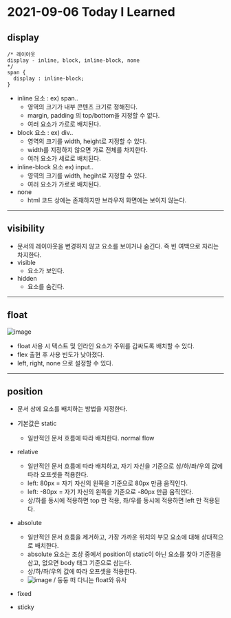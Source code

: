 # 2021-09-06 Today I Learned

## display
~~~
/* 레이아웃 
display - inline, block, inline-block, none
*/
span {
  display : inline-block;
}
~~~
* inline 요소 : ex) span..
  - 영역의 크기가 내부 콘텐츠 크기로 정해진다.
  - margin, padding 의 top/bottom을 지정할 수 없다.
  - 여러 요소가 가로로 배치된다.
* block 요소 : ex) div..
  - 영역의 크기를 width, height로 지정할 수 있다.
  - width를 지정하지 않으면 가로 전체를 차지한다.
  - 여러 요소가 세로로 배치된다.
* inline-block 요소 ex) input..
  - 영역의 크기를 width, hegiht로 지정할 수 있다.
  - 여러 요소가 가로로 배치된다.
* none
  - html 코드 상에는 존재하지만 브라우저 화면에는 보이지 않는다.
***

## visibility
* 문서의 레이아웃을 변경하지 않고 요소를 보이거나 숨긴다. 즉 빈 여백으로 자리는 차지한다.
* visible
  - 요소가 보인다.
* hidden
  - 요소를 숨긴다.
***

## float
![image](https://user-images.githubusercontent.com/58898466/132182464-e03cd626-b024-4d4f-a269-88707de3d8cc.png)

* float 사용 시 텍스트 및 인라인 요소가 주위를 감싸도록 배치할 수 있다.
* flex 출현 후 사용 빈도가 낮아졌다.
* left, right, none 으로 설정할 수 있다.
***

## position
* 문서 상에 요소를 배치하는 방법을 지정한다.
* 기본값은 static
  - 일반적인 문서 흐름에 따라 배치한다. normal flow
* relative
  - 일반적인 문서 흐름에 따라 배치하고, 자기 자신을 기준으로 상/하/좌/우의 값에 따라 오프셋을 적용한다.
  - left: 80px = 자기 자신의 왼쪽을 기준으로 80px 만큼 움직인다.
  - left: -80px = 자기 자신의 왼쪽을 기준으로 -80px 만큼 움직인다.
  - 상/하를 동시에 적용하면 top 만 적용, 좌/우를 동시에 적용하면 left 만 적용된다. 
* absolute
  - 일반적인 문서 흐름을 제거하고, 가장 가까운 위치의 부모 요소에 대해 상대적으로 배치한다.
  - absolute 요소는 조상 중에서 position이 static이 아닌 요소를 찾아 기준점을 삼고, 없으면 body 태그 기준으로 삼는다.
  - 상/하/좌/우의 값에 따라 오프셋을 적용한다.
  - ![image](https://user-images.githubusercontent.com/58898466/132189530-85bbd1c8-9de3-4e80-9be7-3d335ed059f2.png) / 둥둥 떠 다니는 float와 유사

* fixed
* sticky
